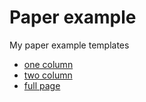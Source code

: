 # Paper example

My paper example templates

* [one column](one_column/)
* [two column](two_column/)
* [full page](full_page/)

